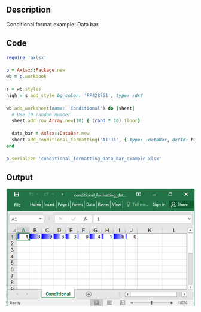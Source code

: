 ## Description

Conditional format example: Data bar.

## Code

```ruby
require 'axlsx'

p = Axlsx::Package.new
wb = p.workbook

s = wb.styles
high = s.add_style bg_color: 'FF428751', type: :dxf

wb.add_worksheet(name: 'Conditional') do |sheet|
  # Use 10 random number
  sheet.add_row Array.new(10) { (rand * 10).floor}

  data_bar = Axlsx::DataBar.new
  sheet.add_conditional_formatting('A1:J1', { type: :dataBar, dxfId: high, priority: 1, data_bar: data_bar })
end

p.serialize 'conditional_formatting_data_bar_example.xlsx'
```

## Output

![Output](images/conditional_formatting_data_bar_example.png "Output")
